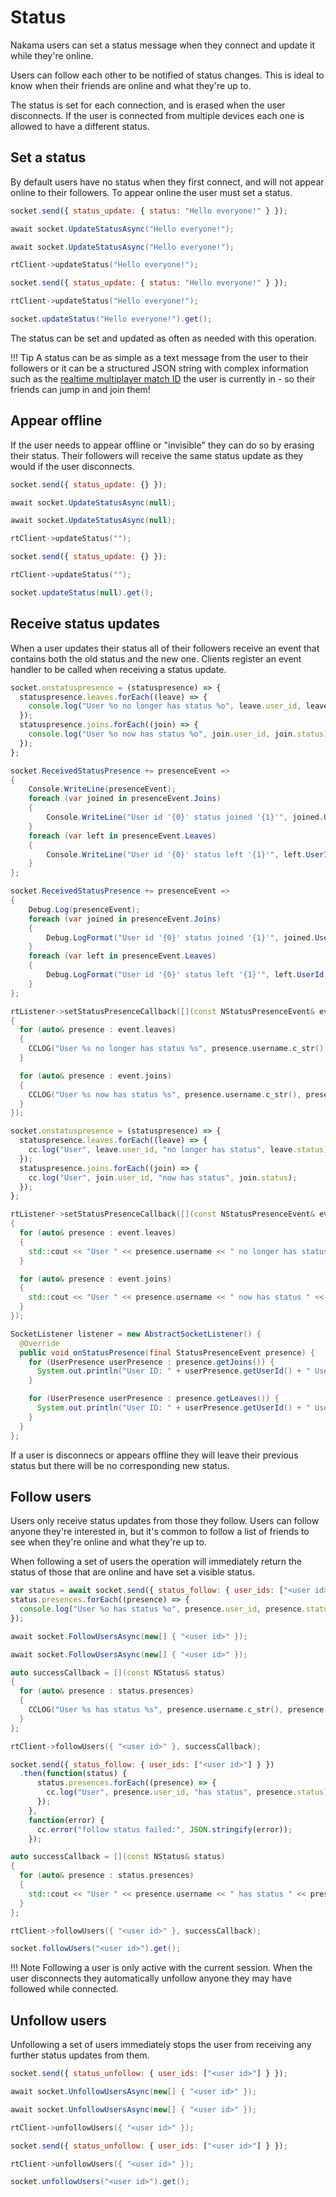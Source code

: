 # Status

Nakama users can set a status message when they connect and update it while they're online.

Users can follow each other to be notified of status changes. This is ideal to know when their friends are online and what they're up to.

The status is set for each connection, and is erased when the user disconnects. If the user is connected from multiple devices each one is allowed to have a different status.

## Set a status

By default users have no status when they first connect, and will not appear online to their followers. To appear online the user must set a status.

```js tab="JavaScript"
socket.send({ status_update: { status: "Hello everyone!" } });
```

```csharp tab=".NET"
await socket.UpdateStatusAsync("Hello everyone!");
```

```csharp tab="Unity"
await socket.UpdateStatusAsync("Hello everyone!");
```

```cpp tab="Cocos2d-x C++"
rtClient->updateStatus("Hello everyone!");
```

```js tab="Cocos2d-x JS"
socket.send({ status_update: { status: "Hello everyone!" } });
```

```cpp tab="C++"
rtClient->updateStatus("Hello everyone!");
```

```java tab="Java"
socket.updateStatus("Hello everyone!").get();
```

The status can be set and updated as often as needed with this operation.

!!! Tip
    A status can be as simple as a text message from the user to their followers or it can be a structured JSON string with complex information such as the [realtime multiplayer match ID](gameplay-multiplayer-realtime.md) the user is currently in - so their friends can jump in and join them!

## Appear offline

If the user needs to appear offline or "invisible" they can do so by erasing their status. Their followers will receive the same status update as they would if the user disconnects.

```js tab="JavaScript"
socket.send({ status_update: {} });
```

```csharp tab=".NET"
await socket.UpdateStatusAsync(null);
```

```csharp tab="Unity"
await socket.UpdateStatusAsync(null);
```

```cpp tab="Cocos2d-x C++"
rtClient->updateStatus("");
```

```js tab="Cocos2d-x JS"
socket.send({ status_update: {} });
```

```cpp tab="C++"
rtClient->updateStatus("");
```

```java tab="Java"
socket.updateStatus(null).get();
```

## Receive status updates

When a user updates their status all of their followers receive an event that contains both the old status and the new one. Clients register an event handler to be called when receiving a status update.

```js tab="JavaScript"
socket.onstatuspresence = (statuspresence) => {
  statuspresence.leaves.forEach((leave) => {
    console.log("User %o no longer has status %o", leave.user_id, leave.status);
  });
  statuspresence.joins.forEach((join) => {
    console.log("User %o now has status %o", join.user_id, join.status);
  });
};
```

```csharp tab=".NET"
socket.ReceivedStatusPresence += presenceEvent =>
{
    Console.WriteLine(presenceEvent);
    foreach (var joined in presenceEvent.Joins)
    {
        Console.WriteLine("User id '{0}' status joined '{1}'", joined.UserId, joined.Status);
    }
    foreach (var left in presenceEvent.Leaves)
    {
        Console.WriteLine("User id '{0}' status left '{1}'", left.UserId, left.Status);
    }
};
```

```csharp tab="Unity"
socket.ReceivedStatusPresence += presenceEvent =>
{
    Debug.Log(presenceEvent);
    foreach (var joined in presenceEvent.Joins)
    {
        Debug.LogFormat("User id '{0}' status joined '{1}'", joined.UserId, joined.Status);
    }
    foreach (var left in presenceEvent.Leaves)
    {
        Debug.LogFormat("User id '{0}' status left '{1}'", left.UserId, left.Status);
    }
};
```

```cpp tab="Cocos2d-x C++"
rtListener->setStatusPresenceCallback([](const NStatusPresenceEvent& event)
{
  for (auto& presence : event.leaves)
  {
    CCLOG("User %s no longer has status %s", presence.username.c_str(), presence.status.c_str());
  }

  for (auto& presence : event.joins)
  {
    CCLOG("User %s now has status %s", presence.username.c_str(), presence.status.c_str());
  }
});
```

```js tab="Cocos2d-x JS"
socket.onstatuspresence = (statuspresence) => {
  statuspresence.leaves.forEach((leave) => {
    cc.log("User", leave.user_id, "no longer has status", leave.status);
  });
  statuspresence.joins.forEach((join) => {
    cc.log("User", join.user_id, "now has status", join.status);
  });
};
```

```cpp tab="C++"
rtListener->setStatusPresenceCallback([](const NStatusPresenceEvent& event)
{
  for (auto& presence : event.leaves)
  {
    std::cout << "User " << presence.username << " no longer has status " << presence.status << std::endl;
  }

  for (auto& presence : event.joins)
  {
    std::cout << "User " << presence.username << " now has status " << presence.status << std::endl;
  }
});
```

```java tab="Java"
SocketListener listener = new AbstractSocketListener() {
  @Override
  public void onStatusPresence(final StatusPresenceEvent presence) {
    for (UserPresence userPresence : presence.getJoins()) {
      System.out.println("User ID: " + userPresence.getUserId() + " Username: " + userPresence.getUsername() + " Status: " + userPresence.getStatus());
    }

    for (UserPresence userPresence : presence.getLeaves()) {
      System.out.println("User ID: " + userPresence.getUserId() + " Username: " + userPresence.getUsername() + " Status: " + userPresence.getStatus());
    }
  }
};
```

If a user is disconnecs or appears offline they will leave their previous status but there will be no corresponding new status.

## Follow users

Users only receive status updates from those they follow. Users can follow anyone they're interested in, but it's common to follow a list of friends to see when they're online and what they're up to.

When following a set of users the operation will immediately return the status of those that are online and have set a visible status.

```js tab="JavaScript"
var status = await socket.send({ status_follow: { user_ids: ["<user id>"] } });
status.presences.forEach((presence) => {
  console.log("User %o has status %o", presence.user_id, presence.status);
});
```

```csharp tab=".NET"
await socket.FollowUsersAsync(new[] { "<user id>" });
```

```csharp tab="Unity"
await socket.FollowUsersAsync(new[] { "<user id>" });
```

```cpp tab="Cocos2d-x C++"
auto successCallback = [](const NStatus& status)
{
  for (auto& presence : status.presences)
  {
    CCLOG("User %s has status %s", presence.username.c_str(), presence.status.c_str());
  }
};

rtClient->followUsers({ "<user id>" }, successCallback);
```

```js tab="Cocos2d-x JS"
socket.send({ status_follow: { user_ids: ["<user id>"] } })
  .then(function(status) {
      status.presences.forEach((presence) => {
        cc.log("User", presence.user_id, "has status", presence.status);
      });
    },
    function(error) {
      cc.error("follow status failed:", JSON.stringify(error));
    });
```

```cpp tab="C++"
auto successCallback = [](const NStatus& status)
{
  for (auto& presence : status.presences)
  {
    std::cout << "User " << presence.username << " has status " << presence.status << std::endl;
  }
};

rtClient->followUsers({ "<user id>" }, successCallback);
```

```java tab="Java"
socket.followUsers("<user id>").get();
```

!!! Note
    Following a user is only active with the current session. When the user disconnects they automatically unfollow anyone they may have followed while connected.

## Unfollow users

Unfollowing a set of users immediately stops the user from receiving any further status updates from them.

```js tab="JavaScript"
socket.send({ status_unfollow: { user_ids: ["<user id>"] } });
```

```csharp tab=".NET"
await socket.UnfollowUsersAsync(new[] { "<user id>" });
```

```csharp tab="Unity"
await socket.UnfollowUsersAsync(new[] { "<user id>" });
```

```cpp tab="Cocos2d-x C++"
rtClient->unfollowUsers({ "<user id>" });
```

```js tab="Cocos2d-x JS"
socket.send({ status_unfollow: { user_ids: ["<user id>"] } });
```

```cpp tab="C++"
rtClient->unfollowUsers({ "<user id>" });
```

```java tab="Java"
socket.unfollowUsers("<user id>").get();
```
